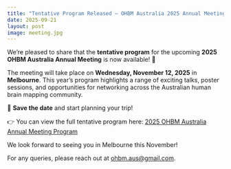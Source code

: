 ```yaml
---
title: "Tentative Program Released – OHBM Australia 2025 Annual Meeting"
date: 2025-09-21
layout: post
image: meeting.jpg
---
```


We’re pleased to share that the **tentative program** for the upcoming **2025 OHBM Australia Annual Meeting** is now available! 🎉  

The meeting will take place on **Wednesday, November 12, 2025** in **Melbourne**. This year’s program highlights a range of exciting talks, poster sessions, and opportunities for networking across the Australian human brain mapping community.  

📅 **Save the date** and start planning your trip!

👉 You can view the full tentative program here: [2025 OHBM Australia Annual Meeting Program](/posts/2025-annual-meeting)

We look forward to seeing you in Melbourne this November!  

For any queries, please reach out at [ohbm.aus@gmail.com](mailto:ohbm.aus@gmail.com).  
